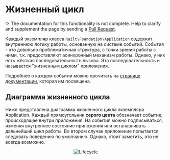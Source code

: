 # Жизненный цикл

!> The documentation for this functionality is not complete. 
Help to clarify and supplement the page by sending a [Pull Request](https://github.com/railt/docs).

Каждый экземпляр класса `Railt\Foundation\Application` содержит внутреннюю логику работы,
основанную на системе событий. События - это довольно проблематичная структура, с точки
зрения работы с ними, т.к. предоставляют асинхронный механизм работы. Однако, у них есть 
жёсткая последовательность вызова. Эта последовательность и называется "жизненным циклом"
приложения.

Подробнее о каждом событии можно прочитать на [странице документации](/app/events), 
которая им посвящена. 

## Диаграмма жизненного цикла

Ниже представлена диаграмма жизненного цикла экземпляра Application. Каждый прямоугольник 
**серого цвета** обозначает событие, происходящее внутри приложения. На события можно 
подписываться, изменяя внутреннее состояние приложения или останавливать дальнейший 
цикл работы. Во втором случае приложение попытается следовать поведению по умолчанию. 
Однако, стоит заметить, это не всегда возможно.

<p align="center">
    <img src="https://habrastorage.org/webt/gi/xo/nf/gixonf2fvgifsp_irawwh9wcu7s.png" alt="Lifecycle" />
</p>
